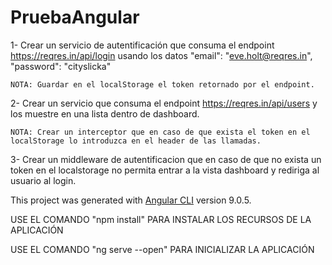 # PruebaAngular

1- Crear un servicio de autentificación que consuma el endpoint https://reqres.in/api/login usando los datos 
    "email": "eve.holt@reqres.in",
    "password": "cityslicka"
    
    NOTA: Guardar en el localStorage el token retornado por el endpoint.
    
2- Crear un servicio que consuma el endpoint https://reqres.in/api/users y los muestre en una lista dentro de dashboard. 
 
    NOTA: Crear un interceptor que en caso de que exista el token en el localStorage lo introduzca en el header de las llamadas.

3- Crear un middleware de autentificacion que en caso de que no exista un token en el localstorage no permita entrar a la vista dashboard y rediriga al usuario al login.

This project was generated with [Angular CLI](https://github.com/angular/angular-cli) version 9.0.5.



USE EL COMANDO "npm install" PARA INSTALAR LOS RECURSOS DE LA APLICACIÓN

USE EL COMANDO "ng serve --open" PARA INICIALIZAR LA APLICACIÓN
